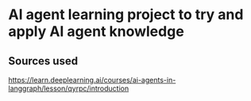 # AI agent learning project to try and apply AI agent knowledge

## Sources used
https://learn.deeplearning.ai/courses/ai-agents-in-langgraph/lesson/qyrpc/introduction
